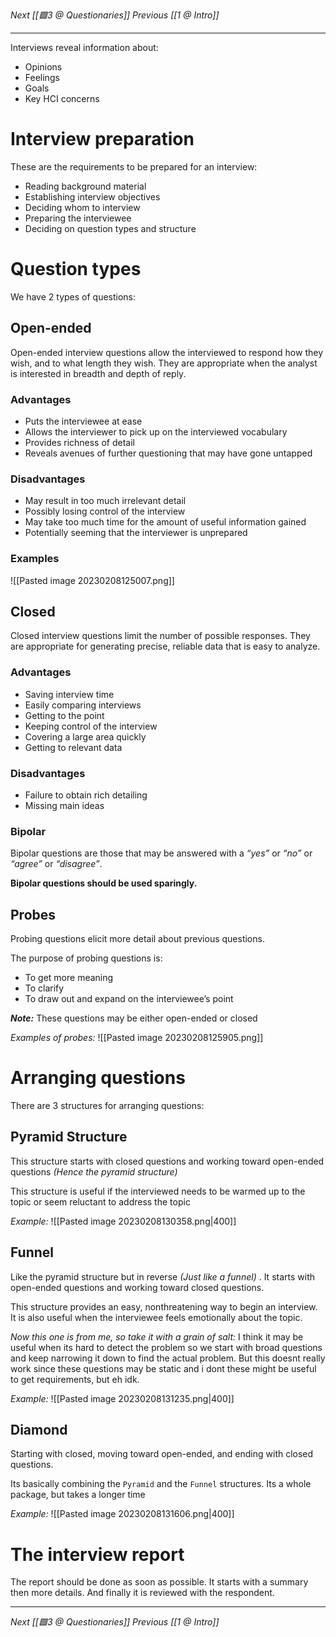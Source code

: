 _Next [[🟩3 @ Questionaries]]_
_Previous [[1 @ Intro]]_

---

Interviews reveal information about:
- Opinions
- Feelings
- Goals
- Key HCI concerns

# Interview preparation
These are the requirements to be prepared for an interview:
- Reading background material
- Establishing interview objectives
- Deciding whom to interview
- Preparing the interviewee
- Deciding on question types and structure

# Question types
We have 2 types of questions:

## Open-ended
Open-ended interview questions allow the interviewed to respond how they wish, and to what length they wish. They are appropriate when the analyst is interested in breadth and depth of reply.

### Advantages
- Puts the interviewee at ease
- Allows the interviewer to pick up on the interviewed vocabulary
- Provides richness of detail
- Reveals avenues of further questioning that may have gone untapped

### Disadvantages
- May result in too much irrelevant detail
- Possibly losing control of the interview
- May take too much time for the amount of useful information gained
- Potentially seeming that the interviewer is unprepared

### Examples
![[Pasted image 20230208125007.png]]

## Closed
Closed interview questions limit the number of possible responses. They are appropriate for generating precise, reliable data that is easy to analyze.

### Advantages
- Saving interview time
- Easily comparing interviews
- Getting to the point
- Keeping control of the interview
- Covering a large area quickly
- Getting to relevant data

### Disadvantages
- Failure to obtain rich detailing
- Missing main ideas

### Bipolar
Bipolar questions are those that may be answered with a _“yes”_ or _“no”_ or _“agree”_ or _“disagree”_.

**Bipolar questions should be used sparingly.**

## Probes
Probing questions elicit more detail about previous questions.

The purpose of probing questions is:
- To get more meaning
- To clarify
- To draw out and expand on the interviewee’s point

**_Note:_** These questions may be either open-ended or closed

_Examples of probes:_
![[Pasted image 20230208125905.png]]


# Arranging questions
There are 3 structures for arranging questions:

## Pyramid Structure
This structure starts with closed questions and working toward open-ended questions _(Hence the pyramid structure)_

This structure is useful if the interviewed needs to be warmed up to the topic or seem reluctant to address the topic

_Example:_
![[Pasted image 20230208130358.png|400]]

## Funnel
Like the pyramid structure but in reverse _(Just like a funnel)_ . It starts with open-ended questions and working toward closed questions.

This structure provides an easy, nonthreatening way to begin an interview. It is also useful when the interviewee feels emotionally about the topic.

_Now this one is from me, so take it with a grain of salt:_ I think it may be useful when its hard to detect the problem so we start with broad questions and keep narrowing it down to find the actual problem. But this doesnt really work since these questions may be static and i dont these might be useful to get requirements, but eh idk.

_Example:_
![[Pasted image 20230208131235.png|400]]

## Diamond
Starting with closed, moving toward open-ended, and ending with closed questions.

Its basically combining the `Pyramid` and the `Funnel` structures. Its a whole package, but takes a longer time

_Example:_
![[Pasted image 20230208131606.png|400]]


# The interview report
The report should be done as soon as possible. It starts with a summary then more details. And finally it is reviewed with the respondent.

---
_Next [[🟩3 @ Questionaries]]_
_Previous [[1 @ Intro]]_